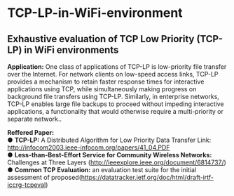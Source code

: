 # TCP-LP-in-WiFi-environment
## Exhaustive evaluation of TCP Low Priority (TCP-LP) in WiFi environments </br>

**Application:**
One class of applications of TCP-LP is low-priority file
transfer over the Internet. For network clients on low-speed
access links, TCP-LP provides a mechanism to retain faster
response times for interactive applications using TCP, while
simultaneously making progress on background file transfers
using TCP-LP. Similarly, in enterprise networks, TCP-LP enables large file backups to proceed without impeding interactive applications, a functionality that would otherwise require
a multi-priority or separate network..</br>



**Reffered Paper:**</br>
● **TCP-LP:** A Distributed Algorithm for Low Priority Data Transfer
Link: http://infocom2003.ieee-infocom.org/papers/41_04.PDF</br>
● **Less-than-Best-Effort Service for Community Wireless Networks:** Challenges at Three
Layers (http://ieeexplore.ieee.org/document/6814737/)</br>
● **Common TCP Evaluation:** an evaluation test suite for the initial
   assessment of proposed(https://datatracker.ietf.org/doc/html/draft-irtf-iccrg-tcpeval)</br>
